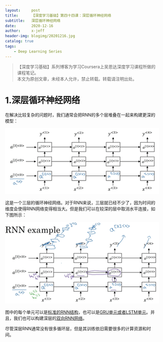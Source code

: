 ```yaml
---
layout:     post
title:      【深度学习基础】第四十四课：深层循环神经网络
subtitle:   深层循环神经网络
date:       2020-12-16
author:     x-jeff
header-img: blogimg/20201216.jpg
catalog: true
tags:
    - Deep Learning Series
---
```

>【深度学习基础】系列博客为学习Coursera上吴恩达深度学习课程所做的课程笔记。  
>本文为原创文章，未经本人允许，禁止转载。转载请注明出处。

# 1.深层循环神经网络

在解决比较复杂的问题时，我们通常会把RNN的多个层堆叠在一起来构建更深的模型：

![](https://github.com/x-jeff/BlogImage/raw/master/DeepLearningSeries/Lesson44/44x1.png)

这是一个三层的循环神经网络。对于RNN来说，三层就已经不少了，因为时间的维度会使得RNN网络变得相当大。但是我们可以在较深的层中取消水平连接，如下图所示：

![](https://github.com/x-jeff/BlogImage/raw/master/DeepLearningSeries/Lesson44/44x2.png)

图中的每个单元可以是[标准的RNN结构](http://shichaoxin.com/2020/11/22/深度学习基础-第四十课-循环神经网络/)，也可以是[GRU单元或者LSTM单元](http://shichaoxin.com/2020/12/09/深度学习基础-第四十二课-GRU和LSTM/)。并且，我们也可以构建深层的[双向RNN网络](http://shichaoxin.com/2020/12/12/深度学习基础-第四十三课-BRNN/)。

尽管深层RNN通常没有很多循环层，但是其训练依旧需要很多的计算资源和时间。